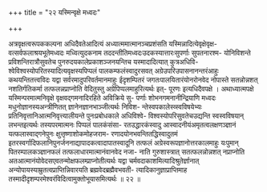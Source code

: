+++
title = "२२ यस्मिन्वृक्षे मध्वदः"

+++

अत्रवृक्षत्वरूपककल्पना अधिदैवतेआदित्यं अध्यात्ममात्मानञ्चप्रशंसति यस्मिन्नादित्येवृक्षेवृक्ष- वत्सर्वफलाश्रयभूतेमध्वदः मध्वित्युदकनाम तददन्तीतिमध्वदःउदकस्यात्तारःसुपर्णाः सुपतनारश्म- योनिविशन्ते प्रविशन्तिरात्रौसुवतेच पुनरुदयकालेप्रकाशञ्जनयन्तिच यस्मादादित्यात् कुत्रअधिवि- श्वेविश्वस्योपरितस्यादित्यवृक्षस्यपिप्पलं पालकम्फलंस्वादुरसवत् अग्रेउपरिउपासनानन्तरंआहुः कथयन्तितत्त्वविदः यद्वा सर्वरमादुपरिवर्तमानमाहुः ईदृशम्पितरं जगतःपालयितारंयोनरोनवेद नोपास्ते सतन्नोन्नशत् नशतिर्गतिकर्मा तत्फलन्नप्राप्नोति वेदितुस्तु अग्रेपिप्पलमाहुरित्यर्थः इत्- पूरणः इत्यधिदैवपक्षे । अथाध्यात्मपक्षे यस्मिन्परमात्मनिवृक्षे वृक्षवद्गमनादिरहिते अविक्रिये सु- पर्णाः शोभनगमनानीन्द्रियाणि मध्वदः मधुनोज्ञानस्यअन्त्रीणितत् ज्ञानेनज्ञानभाञ्जीत्यर्थः निविश- न्तेस्वपकालेस्व्स्वविषयेभ्यः प्रतिनिवृत्तानिआत्मनिवृत्त्यालीयन्ते पुनःप्रबोधकाले अधिविश्वे- विश्वस्योपरिसुवतेचउद्यन्ति स्वस्वविषयान् लभन्तइत्यर्थः तस्यपरमात्मनः पिप्पलं पालकंसंसा- रतउद्धारकंस्वादु आस्वादनीयंअमृतत्वलक्षणञ्ज्ञानं यत्फलास्वाद्गनेपुनः क्षुत्तृष्णाशोकमोहजराम- रणादयोनभवन्तितद्धिस्वादुतमं इतरस्वर्गादिफलानिपुनर्जननाद्यापादकत्वादापातस्वादूनि तत्फलं अग्रेस्वरूपज्ञानोत्तरकालमाहुः यःपुमान् पितरम्पालकञ्ज्ञानफलं तत्फलाधारमात्मानंवानवेद नजा- नाति गुरुशास्त्रात् सतत्फलन्नोन्नशत् नप्राप्नोति अतआत्मानंयोवेदसएवतन्मोक्षफलम्प्राप्नोतीत्यर्थः यद्वा चर्मवदाकाशमित्यादिश्रुतेर्ज्ञानात् अन्योपायस्याम्रुतत्वप्राप्तिन्निवारयति ब्रह्मवेदब्रह्मैवभवती- त्यादिकानुज्ञाप्राप्तिमाह तस्मादीदृशम्परमेश्वरंविदित्वामुक्तोभूयासमित्यर्थः ॥ २२ ॥